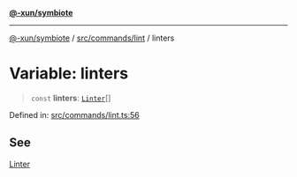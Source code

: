[**@-xun/symbiote**](../../../../README.md)

***

[@-xun/symbiote](../../../../README.md) / [src/commands/lint](../README.md) / linters

# Variable: linters

> `const` **linters**: [`Linter`](../enumerations/Linter.md)[]

Defined in: [src/commands/lint.ts:56](https://github.com/Xunnamius/symbiote/blob/ff6ce22d3a3433c07460af5758ce7920a1d9aa5a/src/commands/lint.ts#L56)

## See

[Linter](../enumerations/Linter.md)
